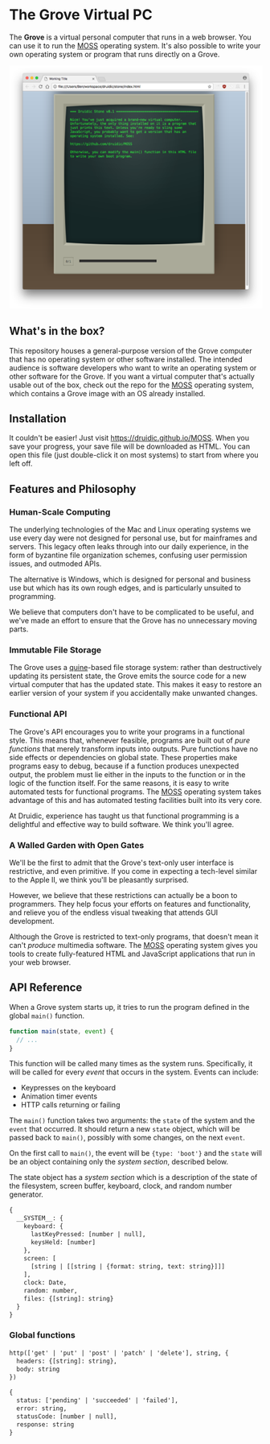 # The Grove Virtual PC

The **Grove** is a virtual personal computer that runs in a web browser.
You can use it to run the [MOSS](https://github.com/druidic/MOSS) operating system.
It's also possible to write your own operating system or program that runs directly on a Grove.

![Screenshot of a Grove computer running a simple program](screenshot.png)

## What's in the box?

This repository houses a general-purpose version of the Grove computer
that has no operating system or other software installed. The intended
audience is software developers who want to write an operating system
or other software for the Grove. If you want a virtual computer that's
actually usable out of the box, check out the repo for the
[MOSS](https://github.com/druidic/MOSS) operating system, which contains
a Grove image with an OS already installed.

## Installation

It couldn't be easier! Just visit https://druidic.github.io/MOSS.
When you save your progress, your save file will be downloaded as HTML.
You can open this file (just double-click it on most systems)
to start from where you left off.

## Features and Philosophy

### Human-Scale Computing

The underlying technologies of the Mac and Linux operating systems
we use every day were not designed for personal use, but for mainframes
and servers. This legacy often leaks through into our daily experience,
in the form of byzantine file organization schemes, confusing user permission
issues, and outmoded APIs.

The alternative is Windows, which is designed for personal and business
use but which has its own rough edges, and is particularly unsuited to
programming.

We believe that computers don't have to be complicated to be useful,
and we've made an effort to ensure that the Grove has no unnecessary
moving parts.

### Immutable File Storage

The Grove uses a [quine](https://en.wikipedia.org/wiki/Quine_(computing))-based file storage system:
rather than destructively updating its persistent state,
the Grove emits the source code for a new virtual computer that has the updated state.
This makes it easy to restore an earlier version of your system if
you accidentally make unwanted changes.

### Functional API

The Grove's API encourages you to write your programs in a functional style.
This means that, whenever feasible, programs are built out of *pure functions*
that merely transform inputs into outputs.
Pure functions have no side effects or dependencies on global state.
These properties make programs easy to debug, because if a function produces
unexpected output, the problem must lie either in the inputs to the function
or in the logic of the function itself.
For the same reasons, it is easy to write automated tests for functional
programs. The [MOSS](https://github.com/druidic/MOSS) operating system
takes advantage of this and has automated testing facilities
built into its very core.

At Druidic, experience has taught us that functional programming is a
delightful and effective way to build software. We think you'll agree.

### A Walled Garden with Open Gates

We'll be the first to admit that the Grove's text-only
user interface is restrictive, and even primitive.
If you come in expecting a tech-level similar to the Apple II,
we think you'll be pleasantly surprised.

However, we believe that these restrictions
can actually be a boon to programmers.
They help focus your efforts on features and functionality,
and relieve you of the endless visual tweaking that attends
GUI development.

Although the Grove is restricted to text-only programs, that
doesn't mean it can't *produce* multimedia software. The
[MOSS](https://github.com/druidic/MOSS) operating system gives you tools to
create fully-featured HTML and JavaScript applications that run in your
web browser.

## API Reference

When a Grove system starts up, it tries to run the program defined in the global `main()` function.

```javascript
function main(state, event) {
  // ...
}
```

This function will be called many times as the system runs. Specifically, it will be called for
every *event* that occurs in the system. Events can include:

- Keypresses on the keyboard
- Animation timer events
- HTTP calls returning or failing

The `main()` function takes two arguments: the `state` of the system and the `event` that occurred.
It should return a new `state` object, which will be passed back to `main()`, possibly with some changes,
on the next `event`.

On the first call to `main()`, the event will be `{type: 'boot'}` and the `state` will be an object containing
only the *system section*, described below.

The state object has a *system section* which is a description
of the state of the filesystem, screen buffer, keyboard, clock, and random number generator.

```
{
  __SYSTEM__: {
    keyboard: {
      lastKeyPressed: [number | null],
      keysHeld: [number]
    },
    screen: [
      [string | [[string | {format: string, text: string}]]]
    ],
    clock: Date,
    random: number,
    files: {[string]: string}
  }
}
```

### Global functions

```
http(['get' | 'put' | 'post' | 'patch' | 'delete'], string, {
  headers: {[string]: string},
  body: string
})
```

```
{
  status: ['pending' | 'succeeded' | 'failed'],
  error: string,
  statusCode: [number | null],
  response: string
}
```
